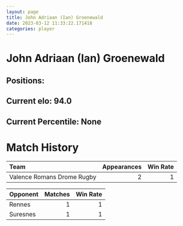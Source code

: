 ```yaml
---  
layout: page  
title: John Adriaan (Ian) Groenewald  
date: 2023-03-12 11:33:22.171418  
categories: player  
---
```

# John Adriaan (Ian) Groenewald

## Positions: 

## Current elo: 94.0

## Current Percentile: None

# Match History


| Team                       |   Appearances |   Win Rate |
|:---------------------------|--------------:|-----------:|
| Valence Romans Drome Rugby |             2 |          1 |

| Opponent   |   Matches |   Win Rate |
|:-----------|----------:|-----------:|
| Rennes     |         1 |          1 |
| Suresnes   |         1 |          1 |